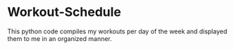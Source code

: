 # Workout-Schedule
This python code compiles my workouts per day of the week and displayed them to me in an organized manner.
